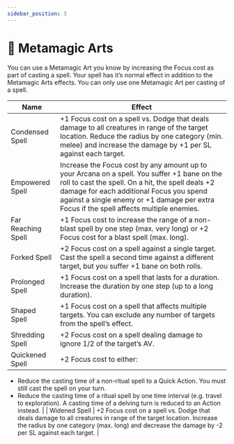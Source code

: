 ```yaml
---
sidebar_position: 3
---
```


# 🧠 Metamagic Arts

You can use a Metamagic Art you know by increasing the Focus cost as part of casting a spell. Your spell has it’s normal effect in addition to the Metamagic Arts effects. You can only use one Metamagic Art per casting of a spell.

| Name | Effect |
| --- | --- |
| Condensed Spell | +1 Focus cost on a spell vs. Dodge that deals damage to all creatures in range of the target location. Reduce the radius by one category (min. melee) and increase the damage by +1 per SL against each target. |
| Empowered Spell | Increase the Focus cost by any amount up to your Arcana on a spell. You suffer +1 bane on the roll to cast the spell. On a hit, the spell deals +2 damage for each additional Focus you spend against a single enemy or +1 damage per extra Focus if the spell affects multiple enemies. |
| Far Reaching Spell | +1 Focus cost to increase the range of a non-blast spell by one step (max. very long) or +2 Focus cost for a blast spell (max. long). |
| Forked Spell | +2 Focus cost on a spell against a single target. Cast the spell a second time against a different target, but you suffer +1 bane on both rolls. |
| Prolonged Spell | +1 Focus cost on a spell that lasts for a duration. Increase the duration by one step (up to a long duration). |
| Shaped Spell | +1 Focus cost on a spell that affects multiple targets. You can exclude any number of targets from the spell’s effect. |
| Shredding Spell | +2 Focus cost on a spell dealing damage to ignore 1/2 of the target’s AV. |
| Quickened Spell | +2 Focus cost to either:
- Reduce the casting time of a non-ritual spell to a Quick Action. You must still cast the spell on your turn.
- Reduce the casting time of a ritual spell by one time interval (e.g. travel to exploration). A casting time of a delving turn is reduced to an Action instead. |
| Widened Spell | +2 Focus cost on a spell vs. Dodge that deals damage to all creatures in range of the target location. Increase the radius by one category (max. long) and decrease the damage by -2 per SL against each target. |

